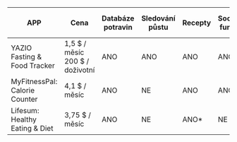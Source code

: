 | **APP**                        | **Cena**                        | **Databáze potravin** | **Sledování půstu** | **Recepty** | **Sociální funkce** | **Integrace s fitness apps** | **Počet stažení** |
|--------------------------------|---------------------------------|-----------------------|---------------------|-------------|---------------------|------------------------------|-------------------|
| YAZIO Fasting & Food Tracker   | 1,5 $ / měsíc <br> 200 $ / doživotní | ANO                   | ANO                 | ANO         | ANO                 | ANO                          | 10M+              |
| MyFitnessPal: Calorie Counter  | 4,1 $ / měsíc                   | ANO                   | NE                  | ANO         | ANO                 | ANO                          | 100M+             |
| Lifesum: Healthy Eating & Diet | 3,75 $ / měsíc                  | ANO                   | NE                  | ANO*        | NE                  | ANO*                         | 10M+              |

